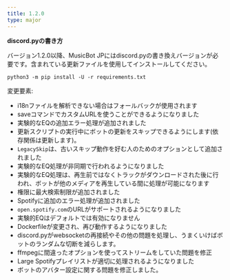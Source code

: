```yaml
---
title: 1.2.0
type: major
---
```


**discord.pyの書き方**

バージョン1.2.0以降、MusicBot JPにはdiscord.pyの書き換えバージョンが必要です。含まれている更新ファイルを使用してインストールしてください。
~~~
python3 -m pip install -U -r requirements.txt
~~~

変更要素:

* i18nファイルを解析できない場合はフォールバックが使用されます
* saveコマンドでカスタムURLを使うことができるようになりました
* 実験的なEQの追加エラー処理が追加されました
* 更新スクリプトの実行中にボットの更新をスキップできるようにします(依存関係は更新します)。
* `LegacySkip`は、古いスキップ動作を好む人のためのオプションとして追加されました
* 実験的なEQ処理が非同期で行われるようになりました
* 実験的なEQ処理は、再生前ではなくトラックがダウンロードされた後に行われ、ボットが他のメディアを再生している間に処理が可能になります
* 権限に最大検索制限が追加されました
* Spotifyに追加のエラー処理が追加されました
* `open.spotify.com`のURLがサポートされるようになりました
* 実験的EQはデフォルトでは有効になりません
*  Dockerfileが変更され、再び動作するようになりました
* discord.pyがwebsocketの再接続やその他の問題を処理し、うまくいけばボットのランダムな切断を減らします。
* ffmpegに間違ったオプションを使ってストリームをしていた問題を修正
* Large Spotifyプレイリストが適切に処理されるようになりました
* ボットのアバター設定に関する問題を修正しました。
